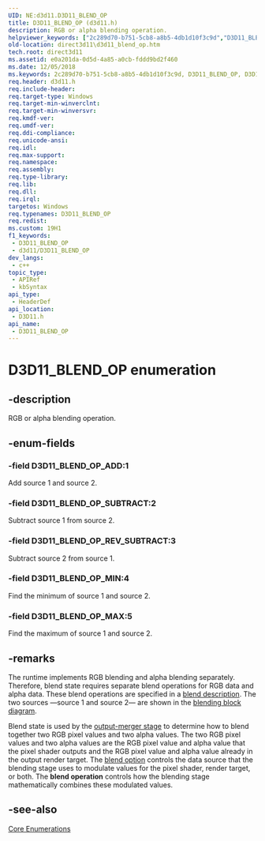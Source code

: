 ```yaml
---
UID: NE:d3d11.D3D11_BLEND_OP
title: D3D11_BLEND_OP (d3d11.h)
description: RGB or alpha blending operation.
helpviewer_keywords: ["2c289d70-b751-5cb8-a8b5-4db1d10f3c9d","D3D11_BLEND_OP","D3D11_BLEND_OP enumeration [Direct3D 11]","D3D11_BLEND_OP_ADD","D3D11_BLEND_OP_MAX","D3D11_BLEND_OP_MIN","D3D11_BLEND_OP_REV_SUBTRACT","D3D11_BLEND_OP_SUBTRACT","d3d11/D3D11_BLEND_OP","d3d11/D3D11_BLEND_OP_ADD","d3d11/D3D11_BLEND_OP_MAX","d3d11/D3D11_BLEND_OP_MIN","d3d11/D3D11_BLEND_OP_REV_SUBTRACT","d3d11/D3D11_BLEND_OP_SUBTRACT","direct3d11.d3d11_blend_op"]
old-location: direct3d11\d3d11_blend_op.htm
tech.root: direct3d11
ms.assetid: e0a201da-0d5d-4a85-a0cb-fddd9bd2f460
ms.date: 12/05/2018
ms.keywords: 2c289d70-b751-5cb8-a8b5-4db1d10f3c9d, D3D11_BLEND_OP, D3D11_BLEND_OP enumeration [Direct3D 11], D3D11_BLEND_OP_ADD, D3D11_BLEND_OP_MAX, D3D11_BLEND_OP_MIN, D3D11_BLEND_OP_REV_SUBTRACT, D3D11_BLEND_OP_SUBTRACT, d3d11/D3D11_BLEND_OP, d3d11/D3D11_BLEND_OP_ADD, d3d11/D3D11_BLEND_OP_MAX, d3d11/D3D11_BLEND_OP_MIN, d3d11/D3D11_BLEND_OP_REV_SUBTRACT, d3d11/D3D11_BLEND_OP_SUBTRACT, direct3d11.d3d11_blend_op
req.header: d3d11.h
req.include-header: 
req.target-type: Windows
req.target-min-winverclnt: 
req.target-min-winversvr: 
req.kmdf-ver: 
req.umdf-ver: 
req.ddi-compliance: 
req.unicode-ansi: 
req.idl: 
req.max-support: 
req.namespace: 
req.assembly: 
req.type-library: 
req.lib: 
req.dll: 
req.irql: 
targetos: Windows
req.typenames: D3D11_BLEND_OP
req.redist: 
ms.custom: 19H1
f1_keywords:
 - D3D11_BLEND_OP
 - d3d11/D3D11_BLEND_OP
dev_langs:
 - c++
topic_type:
 - APIRef
 - kbSyntax
api_type:
 - HeaderDef
api_location:
 - D3D11.h
api_name:
 - D3D11_BLEND_OP
---
```


# D3D11_BLEND_OP enumeration


## -description

RGB or alpha blending operation.

## -enum-fields

### -field D3D11_BLEND_OP_ADD:1

Add source 1 and source 2.

### -field D3D11_BLEND_OP_SUBTRACT:2

Subtract source 1 from source 2.

### -field D3D11_BLEND_OP_REV_SUBTRACT:3

Subtract source 2 from source 1.

### -field D3D11_BLEND_OP_MIN:4

Find the minimum of source 1 and source 2.

### -field D3D11_BLEND_OP_MAX:5

Find the maximum of source 1 and source 2.

## -remarks

The runtime implements RGB blending and alpha blending separately. Therefore, blend state requires separate blend operations for RGB data and alpha data. These blend operations are specified in a <a href="/windows/desktop/api/d3d11/ns-d3d11-d3d11_blend_desc">blend description</a>. The two sources —source 1 and source 2— are shown in the <a href="/windows/desktop/direct3d11/d3d10-graphics-programming-guide-output-merger-stage">blending block diagram</a>.

Blend state is used by the <a href="/windows/desktop/direct3d11/d3d10-graphics-programming-guide-output-merger-stage">output-merger stage</a> to determine how to blend together two RGB pixel values and two alpha values. The two RGB pixel values and two alpha values are the RGB pixel value and alpha value that the pixel shader outputs and the RGB pixel value and alpha value already in the output render target. The <a href="/windows/desktop/api/d3d11/ne-d3d11-d3d11_blend">blend option</a> controls the data source that the blending stage uses to modulate values for the pixel shader, render target, or both. The <b>blend operation</b> controls how the blending stage mathematically combines these modulated values.

## -see-also

<a href="/windows/desktop/direct3d11/d3d11-graphics-reference-d3d11-core-enums">Core Enumerations</a>
